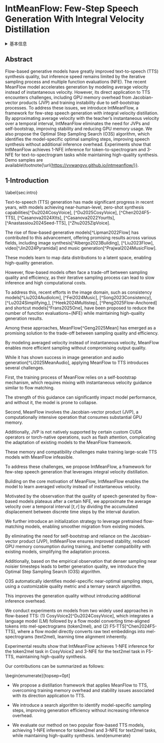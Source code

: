 # IntMeanFlow: Few-Step Speech Generation With Integral Velocity Distillation

<details>
<summary>基本信息</summary>

- 标题: "IntMeanFlow: Few-Step Speech Generation With Integral Velocity Distillation."
- 作者:
  - 01 Wei Wang
  - 02 Rong Cao
  - 03 Yi Guo
  - 04 Zhengyang Chen
  - 05 Kuan Chen
  - 06 Yuanyuan Huo
- 链接:
  - [ArXiv](https://arxiv.org/abs/2510.07979v1)
  - [Publication]()
  - [Github]()
  - [Demo]()
- 文件:
  - [ArXiv:2510.07979v1](PDF/2025.10.09_2510.07979v1_IntMeanFlow__Few-Step_Speech_Generation_With_Integral_Velocity_Distillation.pdf)
  - [Publication] #TODO

</details>

## Abstract

Flow-based generative models have greatly improved text-to-speech (TTS) synthesis quality, but inference speed remains limited by the iterative sampling process and multiple function evaluations (NFE).
The recent MeanFlow model accelerates generation by modeling average velocity instead of instantaneous velocity.
However, its direct application to TTS encounters challenges, including GPU memory overhead from Jacobian-vector products (JVP) and training instability due to self-bootstrap processes.
To address these issues, we introduce IntMeanFlow, a framework for few-step speech generation with integral velocity distillation.
By approximating average velocity with the teacher’s instantaneous velocity over a temporal interval, IntMeanFlow eliminates the need for JVPs and self-bootstrap, improving stability and reducing GPU memory usage.
We also propose the Optimal Step Sampling Search (O3S) algorithm, which identifies the model-specific optimal sampling steps, improving speech synthesis without additional inference overhead.
Experiments show that IntMeanFlow achieves 1-NFE inference for token-to-spectrogram and 3-NFE for text-to-spectrogram tasks while maintaining high-quality synthesis.
Demo samples are available\footnote{\url{https://vvwangvv.github.io/intmeanflow/}}.

## 1·Introduction

\label{sec:intro}

Text-to-speech (TTS) generation has made significant progress in recent years, with models achieving near-human-level, zero-shot synthesis capabilities[^Du2024CosyVoice], [^Du2025CosyVoice], [^Chen2024F5-TTS], [^Casanova2024Xtts], [^Casanova2022Yourtts], [^Anastassiou2024Seed-TTS], [^Zhu2025ZipVoice].

The rise of flow-based generative models[^Lipman2022Flow] has contributed to this advancement, offering promising results across various fields, including image synthesis[^Albergo2023Building], [^Liu2023Flow], video[^Jin2024Pyramidal] and music generation[^Prajwal2024MusicFlow].

These models learn to map data distributions to a latent space, enabling high-quality generation.

However, flow-based models often face a trade-off between sampling quality and efficiency, as their iterative sampling process can lead to slow inference and high computational costs.

To address this, recent efforts in the image domain, such as consistency models[^Liu2024Audiolcm], [^Fei2024Music], [^Song2023Consistency], [^Lu2024Simplifying,], [^Heek2024Multistep], [^Peng2025Flow-Anchored] and shortcut models[^Frans2025One], have been proposed to reduce the number of function evaluations~(NFE) while maintaining high-quality generation results.

Among these approaches, MeanFlow[^Geng2025Mean] has emerged as a promising solution to the trade-off between sampling quality and efficiency.

By modeling averaged velocity instead of instantaneous velocity, MeanFlow enables more efficient sampling without compromising output quality.

While it has shown success in image generation and audio generation[^Li2025MeanAudio], applying MeanFlow to TTS introduces several challenges.

First, the training process of MeanFlow relies on a self-bootstrap mechanism, which requires mixing with instantaneous velocity guidance similar to flow matching.

The strength of this guidance can significantly impact model performance, and without it, the model is prone to collapse.

Second, MeanFlow involves the Jacobian-vector product (JVP), a computationally intensive operation that consumes substantial GPU memory.

Additionally, JVP is not natively supported by certain custom CUDA operators or torch-native operations, such as flash attention, complicating the adaptation of existing models to the MeanFlow framework.

These memory and compatibility challenges make training large-scale TTS models with MeanFlow infeasible.

To address these challenges, we propose IntMeanFlow, a framework for few-step speech generation that leverages integral velocity distillation.

Building on the core motivation of MeanFlow, IntMeanFlow enables the model to learn averaged velocity instead of instantaneous velocity.

Motivated by the observation that the quality of speech generated by flow-based models plateaus after a certain NFE, we approximate the average velocity over a temporal interval $[t,r]$ by dividing the accumulated displacement between discrete time steps by the interval duration.

We further introduce an initialization strategy to leverage pretrained flow-matching models, enabling smoother migration from existing models.

By eliminating the need for self-bootstrap and reliance on the Jacobian-vector product (JVP), IntMeanFlow ensures improved stability, reduced GPU memory consumption during training, and better compatibility with existing models, simplifying the adaptation process.

Additionally, based on the empirical observation that denser sampling near noisier timesteps leads to better generation quality, we introduce the Optimal Step Sampling Search (O3S) algorithm.

O3S automatically identifies model-specific near-optimal sampling steps, using a customizable quality metric and a ternary search algorithm.

This improves the generation quality without introducing additional inference overhead.

We conduct experiments on models from two widely used approaches in flow-based TTS: (1) CosyVoice2[^Du2024CosyVoice], which integrates a language model (LM) followed by a flow model converting time-aligned tokens into mel-spectrograms (token2mel), and (2) F5-TTS[^Chen2024F5-TTS], where a flow model directly converts raw text embeddings into mel-spectrograms (text2mel), learning time alignment inherently.

Experimental results show that IntMeanFlow achieves 1-NFE inference for the token2mel task in CosyVoice2 and 3-NFE for the text2mel task in F5-TTS, maintaining high-quality synthesis.

Our contributions can be summarized as follows:

\begin{enumerate}[topsep=0pt]

-  We propose a distillation framework that applies MeanFlow to TTS, overcoming training memory overhead and stability issues associated with its direction application to TTS.

-  We introduce a search algorithm to identify model-specific sampling steps, improving generation efficiency without increasing inference overhead.

-  We evaluate our method on two popular flow-based TTS models, achieving 1-NFE inference for token2mel and 3-NFE for text2mel tasks, while maintaining high-quality synthesis.
\end{enumerate}
